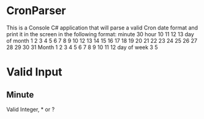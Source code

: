 # CronParser

This is a Console C# application that will parse a valid Cron date format and print it in the screen in the following format:
minute 30
hour 10 11 12 13
day of month 1 2 3 4 5 6 7 8 9 10 12 13 14 15 16 17 18 19 20 21 22 23
24 25 26 27 28 29 30 31
Month 1 2 3 4 5 6 7 8 9 10 11 12
day of week 3 5

# Valid Input

## Minute
Valid Integer, * or ?
